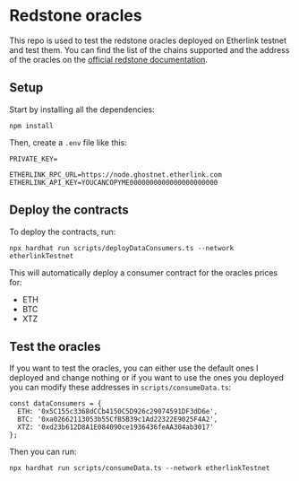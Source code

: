# Redstone oracles

This repo is used to test the redstone oracles deployed on Etherlink testnet and test them. You can find the list of the chains supported and the address of the oracles on the [official redstone documentation](https://docs.redstone.finance/docs/smart-contract-devs/price-feeds).

## Setup

Start by installing all the dependencies:
```
npm install
```

Then, create a `.env` file like this:
```
PRIVATE_KEY=

ETHERLINK_RPC_URL=https://node.ghostnet.etherlink.com
ETHERLINK_API_KEY=YOUCANCOPYME0000000000000000000000
```

## Deploy the contracts

To deploy the contracts, run:
```
npx hardhat run scripts/deployDataConsumers.ts --network etherlinkTestnet
```

This will automatically deploy a consumer contract for the oracles prices for:
- ETH
- BTC
- XTZ

## Test the oracles

If you want to test the oracles, you can either use the default ones I deployed and change nothing or if you want to use the ones you deployed you can modify these addresses in `scripts/consumeData.ts`:
```
const dataConsumers = {
  ETH: '0x5C155c3368dCCb4150C5D926c29074591DF3dD6e',
  BTC: '0xa02662113053b55CfB5B39c1Ad22322E9025F4A2',
  XTZ: '0xd23b612D8A1E084090ce1936436feAA304ab3017'
};
```

Then you can run:
```
npx hardhat run scripts/consumeData.ts --network etherlinkTestnet
```